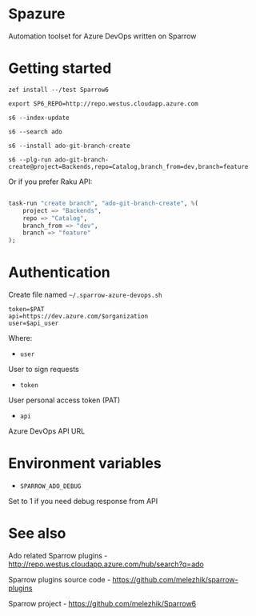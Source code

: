 # Spazure

Automation toolset for Azure DevOps written on Sparrow


# Getting started

    zef install --/test Sparrow6
    
    export SP6_REPO=http://repo.westus.cloudapp.azure.com
    
    s6 --index-update
    
    s6 --search ado

    s6 --install ado-git-branch-create

    s6 --plg-run ado-git-branch-create@project=Backends,repo=Catalog,branch_from=dev,branch=feature
    
Or if you prefer Raku API:

```raku

task-run "create branch", "ado-git-branch-create", %(
    project => "Backends",
    repo => "Catalog",
    branch_from => "dev",
    branch => "feature"
);

```

# Authentication

Create file named `~/.sparrow-azure-devops.sh`

```
token=$PAT
api=https://dev.azure.com/$organization
user=$api_user
```

Where:

* `user`

User to sign requests

* `token`

User personal access token (PAT)

* `api`

Azure DevOps API URL

# Environment variables

* `SPARROW_ADO_DEBUG`

Set to 1 if you need debug response from API


# See also

Ado related Sparrow plugins - http://repo.westus.cloudapp.azure.com/hub/search?q=ado

Sparrow plugins source code - https://github.com/melezhik/sparrow-plugins

Sparrow project - https://github.com/melezhik/Sparrow6
